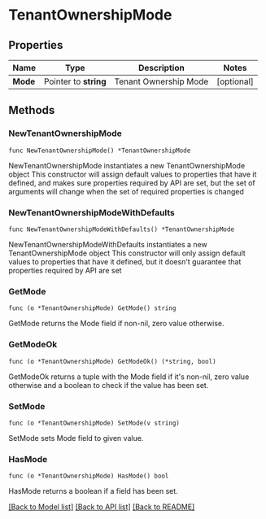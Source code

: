 # TenantOwnershipMode

## Properties

Name | Type | Description | Notes
------------ | ------------- | ------------- | -------------
**Mode** | Pointer to **string** | Tenant Ownership Mode | [optional] 

## Methods

### NewTenantOwnershipMode

`func NewTenantOwnershipMode() *TenantOwnershipMode`

NewTenantOwnershipMode instantiates a new TenantOwnershipMode object
This constructor will assign default values to properties that have it defined,
and makes sure properties required by API are set, but the set of arguments
will change when the set of required properties is changed

### NewTenantOwnershipModeWithDefaults

`func NewTenantOwnershipModeWithDefaults() *TenantOwnershipMode`

NewTenantOwnershipModeWithDefaults instantiates a new TenantOwnershipMode object
This constructor will only assign default values to properties that have it defined,
but it doesn't guarantee that properties required by API are set

### GetMode

`func (o *TenantOwnershipMode) GetMode() string`

GetMode returns the Mode field if non-nil, zero value otherwise.

### GetModeOk

`func (o *TenantOwnershipMode) GetModeOk() (*string, bool)`

GetModeOk returns a tuple with the Mode field if it's non-nil, zero value otherwise
and a boolean to check if the value has been set.

### SetMode

`func (o *TenantOwnershipMode) SetMode(v string)`

SetMode sets Mode field to given value.

### HasMode

`func (o *TenantOwnershipMode) HasMode() bool`

HasMode returns a boolean if a field has been set.


[[Back to Model list]](../README.md#documentation-for-models) [[Back to API list]](../README.md#documentation-for-api-endpoints) [[Back to README]](../README.md)


